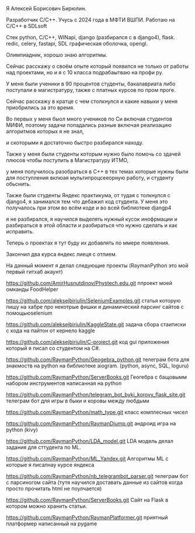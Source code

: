 Я Алексей Борисович Бирюлин.

Разработчик C/C++. Учусь с 2024 года в МФТИ ВШПИ. Работаю на С/C++ в SDLsoft

Стек python, C/C++, WINapi, django (разбирался с в django4), flask. redic, celery, fastapi, SDL графическая оболочка, opengl.

Олимпиадник, хорошо знаю алгоритмы.

Сейчас расскажу о своём опыте который появился не только от работы над проектами, но и я с 10 класса подрабаытваю на профи ру.

У меня были ученики в 90 процентов студенты, бакалавриата либо поступали в магистратуру, также с платных курсов по пром проге.

Сейчас расскажу в кратце с чем столкнулся и какие навыки у меня приобрились за это время.

Во первых у меня быол много учеников по Си включая студентов МИФИ, поэтому задачи попадались разные включая реализацию алгоритмов которых я не знал,

и скоторыми я достаточно быстро разбирался находу.

Также у меня были студенты которым нужно было помочь со здачей плюсов чтобы поступить в Магистратуру ИТМО,

у меня получилось разобраться в С++ в тех темах которые нужны были для поступления вклюая мультипроцсееорную работу, и студенту обьснить.

Также были студенты Яндекс практикума, от тудая с толкнулся с django4, я занимался тем что дебажил код студента. У меня это получалось при этом во всём коде и во всей библиотеке djangp4

я не разбирался, я научился выделять нужный кусок инофрмации и разбираться в этой области и разбираться что нужно сделать и как исправить.

Теперь о проектах я тут буду их добавлять по ммере появления.

Закончил два курса яндекс лиеця с отлием.

На данный момент я делал следующие проекты (RaymanPython это мой первый гитхаб акаунт)

https://github.com/AmirHusnutdinov/Phystech.edu.git ппроект моей омканды FoodHelper

https://github.com/aleksejbiriulin/SeleniumExamples.git статья которую пишу на хабре про некотрые фишки и динамический парсинг сайтов с помощьюselenium

https://github.com/aleksejbiriulin/KaggleState.git задача сбора стаитиски с кода на пайтон от кернело kaggle

https://github.com/aleksejbiriulin/C-project.git код gui приложения который я писал со студентом на C#.

https://github.com/RaymanPython/Geogebra_python.git телеграм бота для знакмоств на python на библиотеке aiogram. (python, async, SQL, loguru)

https://github.com/RaymanPython/ServerBooks.git Геогебра с бащовымм набором инструментов написанная на python

https://github.com/RaymanPython/telegram_bot_byki_korovy_flask_site.git телеграм бот для игры в быки и коровы между любдьми

https://github.com/RaymanPython/math_type.git класс комплесных чисел

https://github.com/RaymanPython/RaymanDjump.git андроид игра на python (kivy)

https://github.com/RaymanPython/LDA_model.git LDA модель делал задания для сттудента по ML.

https://github.com/RaymanPython/ML_Yandex.git Алгоритмы ML c которые я писалнау курсе яндекса

https://github.com/RaymanPython/nb_telegrambot_parser.git телеграм бот с парсиногом сайта (тутя научился доставать данные из сайтов когда просто прочитать html не поулчается)

https://github.com/RaymanPython/ServerBooks.git Сайт на Flask в котором можно хранить статьи.

https://github.com/RaymanPython/RaymanPlatformer.git приятный платформер написанный на pygame
